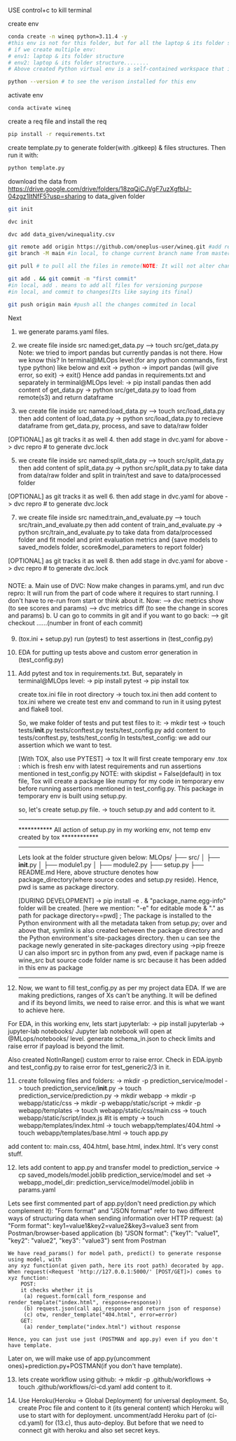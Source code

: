 USE control+c to kill terminal

create env 
```bash
conda create -n wineq python=3.11.4 -y 
#this env is not for this folder, but for all the laptop & its folder structure
# if we create multiple env:
# env1: laptop & its folder structure
# env2: laptop & its folder structure........
# Above created Python virtual env is a self-contained workspace that includes its own Python interpreter, libraries and site-package directory installed using pip install in this env

python --version # to see the verison installed for this env
```

activate env
```bash
conda activate wineq
```

create a req file and install the req
```bash
pip install -r requirements.txt
```

create template.py to generate folder(with .gitkeep) & files structures. Then run it with:
```bash
python template.py
```

download the data from 
https://drive.google.com/drive/folders/18zqQiCJVgF7uzXgfbIJ-04zgz1ItNfF5?usp=sharing
to data_given folder

```bash
git init
```
```bash
dvc init 
```
```bash
dvc add data_given/winequality.csv
```

```bash
git remote add origin https://github.com/oneplus-user/wineq.git #add remote repo given(name): origin and URL to specify remote [ONE TIME]
git branch -M main #in local, to change current branch name from master to main[ONE TIME]
```

```bash
git pull # to pull all the files in remote(NOTE: It will not alter changes made in local)
```
```bash
git add . && git commit -m "first commit"
#in local, add . means to add all files for versioning purpose
#in local, and commit to changes(Its like saying its final)
```
```bash
git push origin main #push all the changes commited in local
```

Next 
1. we generate params.yaml files.
2. we create file inside src named:get_data.py --> touch src/get_data.py
    Note:
    we tried to import pandas but currently pandas is not there. How we know this?
    In terminal@MLOps level:(for any python commands, first type python) like below and exit
        -> python
        -> import pandas (will give error, so exit)
        -> exit()
        Hence add pandas in requirements.txt and separately in terminal@MLOps level:
        -> pip install pandas
then add content of get_data.py
-> python src/get_data.py
to load from remote(s3) and return dataframe

3. we create file inside src named:load_data.py --> touch src/load_data.py
then add content of load_data.py 
-> python src/load_data.py
to recieve dataframe from get_data.py, process, and save to data/raw folder

[OPTIONAL] as git tracks it as well
4. then add stage in dvc.yaml for above
-> dvc repro     # to generate dvc.lock

5. we create file inside src named:split_data.py --> touch src/split_data.py
then add content of split_data.py 
-> python src/split_data.py
to take data from data/raw folder and split in train/test and save to data/processed folder

[OPTIONAL] as git tracks it as well
6. then add stage in dvc.yaml for above
-> dvc repro     # to generate dvc.lock

7. we create file inside src named:train_and_evaluate.py --> touch src/train_and_evaluate.py 
then add content of train_and_evaluate.py 
-> python src/train_and_evaluate.py
to take data from data/processed folder and fit model and print evaluation metrics and {save models to saved_models folder, score&model_parameters to report folder}

[OPTIONAL] as git tracks it as well
8. then add stage in dvc.yaml for above
-> dvc repro     # to generate dvc.lock

#####
NOTE:
a. Main use of DVC:
    Now make changes in params.yml, and run dvc repro: It will run from the part of code where it requires to start running. I don't have to re-run from start or think about it. Now:
    --> dvc metrics show (to see scores and params)
    --> dvc metrics diff (to see the change in scores and params)
b. U can go to commits in git and if you want to go back:
    --> git checkout ......(number in front of each commit)
####


9. (tox.ini + setup.py) run (pytest) to test assertions in (test_config.py)
10. EDA for putting up tests above and custom error generation in (test_config.py)

9. Add pytest and tox in requirements.txt. But, separately in terminal@MLOps level:
        -> pip install pytest
        -> pip install tox

    create tox.ini file in root directory
        -> touch tox.ini
    then add content to tox.ini where we create test env and command to run in it using pytest and flake8 tool.

    <!-- 
    [Without TOX, only PYTEST]
    Hence, Right now, we can run:
    ->pytest -v in terminal but we will get that "No test run". -->

    So, we make folder of tests and put test files to it:
        -> mkdir test
        -> touch tests/__init__.py tests/conftest.py tests/test_config.py
        add content to tests/conftest.py, tests/test_config
        In tests/test_config: we add our assertion which we want to test.
    
    <!-- 
    ->pytest -v to run assertions mentioned in test_config.py but in existing env only -->

    [With TOX, also use PYTEST]
    -> tox
    It will first create temporary env .tox : which is fresh env with latest requirements and run assertions mentioned in test_config.py
    NOTE: with skipdist = False(default) in tox file, Tox will create a package like numpy for my code in temporary env before running assertions mentioned in test_config.py. This package in temporary env is built using setup.py.

    so, let's create setup.py file.
    -> touch setup.py and add content to it.

    **********************************************************************************************
    *********** All action of setup.py in my working env, not temp env created by tox ************
    **********************************************************************************************
    Lets look at the folder structure given below:
    MLOps/
    ├── src/
    │   ├── __init__.py
    │   ├── module1.py
    │   ├── module2.py
    ├── setup.py
    ├── README.md
    Here, above structure denotes how package_directory(where source codes and setup.py reside). Hence, pwd is same as package directory.

    [DURING DEVELOPMENT]
    -> pip install -e . & "package_name.egg-info" folder will be created.
    [here we mention: "-e" for editable mode & "." as path for package directory==pwd] ; The package is installed to the Python environment with all the metadata taken from setup.py; over and above that, symlink is also created between the package directory and the Python environment's site-packages directory.
    then u can see the package newly generated in site-packages directory using 
    ->pip freeze
    U can also import src in python from any pwd, even if package name is wine_src but source code folder name is src because it has been added in this env as package

    <!-- [AFTER DEVELOPMENT]
    You would typically run:
    ->python setup.py sdist bdist_wheel
    to create dist folder where zip file of package will be there and can then be shared and installed using tools like pip -->
    *********************************************************************************************

10. Now, we want to fill test_config.py as per my project data EDA. If we are making predictions, ranges of Xs can't be anything. It will be defined and if its beyond limits, we need to raise error. and this is what we want to achieve here.

For EDA,
in this working env, lets start jupyterlab:
-> pip install jupyterlab
-> jupyter-lab notebooks/
Jupyter lab notebook will open at @MLops/notebooks/ level. generate schema_in.json to check limits and raise error if payload is beyond the limit.

Also created NotInRange() custom error to raise error. Check in EDA.ipynb and test_config.py to raise error for test_generic2/3 in it.

11. create following files and folders:
-> mkdir -p prediction_service/model
-> touch prediction_service/__init__.py
-> touch prediction_service/prediction.py
-> mkdir webapp
-> mkdir -p webapp/static/css
-> mkdir -p webapp/static/script
-> mkdir -p webapp/templates
-> touch webapp/static/css/main.css
-> touch webapp/static/script/index.js #it is empty
-> touch webapp/templates/index.html
-> touch webapp/templates/404.html
-> touch webapp/templates/base.html
-> touch app.py

add content to: main.css, 404.html, base.html, index.html. It's very const stuff.

12. lets add content to app.py and transfer model to prediction_service
-> cp saved_models/model.joblib prediction_service/model
and set 
-> webapp_model_dir: prediction_service/model/model.joblib in params.yaml

Lets see first commented part of app.py(don't need prediction.py which complement it):
    "Form format" and "JSON format" refer to two different ways of structuring data when sending information over HTTP request:
    (a) "Form format": key1=value1&key2=value2&key3=value3 sent from Postman/browser-based application
    (b) "JSON format": {"key1": "value1", "key2": "value2", "key3": "value3"} sent from Postman

    We have read_params() for model path, predict() to generate response using model, with
    any xyz function(at given path, here its root path) decorated by app. When request(<Request 'http://127.0.0.1:5000/' [POST/GET]>) comes to xyz function:
        POST:
        it checks whether it is 
         (a) request.form(call form_response and render_template("index.html", response=response))
         (b) request.json(call api_response and return json of response)
         (c) otw, render_template("404.html", error=error)
        GET:
         (a) render_template("index.html") without response

    Hence, you can just use just (POSTMAN and app.py) even if you don't have template.

Later on, we will make use of app.py(uncomment ones)+prediction.py+POSTMAN(if you don't have template).
<!-- POSTMAN -> Local Deployment -->

13. lets create workflow using github:
-> mkdir -p .github/workflows
-> touch .github/workflows/ci-cd.yaml
add content to it.

 <!-- tox(only for python testing) ~ github actions(general version)
    (a) dvc repro: in working env, run src codes corresponding to changes in params.yaml using dvc.yaml where we have defined all 3 stages and also save model, then execute step 12 to transfer model for usage in app.py
    (b) tox: use tox.ini(create test env, install deps, run flake pytest) to test assertions in    test_config.py -> ONLY FOR TESTING, WORK WITH PYTHON SCRIPTS ONLY
    (c) github actions: use tox.ini(on ubuntu, create python&NodeJS env & fetch latest code, install deps, run flake pytest heroku) -> FOR BOTH TESTING AND autoDEPLOYMENT, WORK WITH BOTH PYTHON+JS FILES -->
 
<!-- Why Node.js?
 When you're working on a project that involves both Python and JavaScript (for example, a web application with a backend written in Python and a frontend written in JavaScript), you might need to set up Node.js alongside Python. This ensures that you have the right tools available for both languages. -->

 14. Use Heroku(Heroku -> Global Deployment) for universal deployment.
 So, create Proc file and content to it (its general content) which Heroku will use to start with for deployment.
 uncomment/add Heroku part of (ci-cd.yaml) for (13.c), thus auto-deploy. But before that we need to connect git with heroku and also set secret keys.
 








